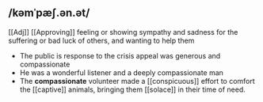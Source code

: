 ## /kəmˈpæʃ.ən.ət/
[[Adj]] [[Approving]]
feeling or showing sympathy and sadness for the suffering or bad luck of others, and wanting to help them

- The public is response to the crisis appeal was generous and compassionate
- He was a wonderful listener and a deeply compassionate man
- The **compassionate** volunteer made a [[conspicuous]] effort to comfort the [[captive]] animals, bringing them [[solace]] in their time of need.